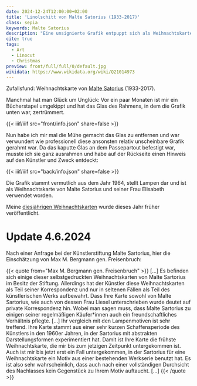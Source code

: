 ```yaml
---
date: 2024-12-24T12:00:00+02:00
title: 'Linolschitt von Malte Satorius (1933-2017)'
class: sepia
keywords: Malte Satorius
description: "Eine unsignierte Grafik entpuppt sich als Weihnachtskarte von Malte Satorius"
cite: true
tags:
  - Art
  - Linocut
  - Christmas
preview: front/full/full/0/default.jpg
wikidata: https://www.wikidata.org/wiki/Q21014973
---
```


Zufallsfund: Weihnachtskarte von [Malte Satorius](https://de.wikipedia.org/wiki/Malte_Sartorius) (1933-2017).
<!--more-->

Manchmal hat man Glück um Unglück: Vor ein paar Monaten ist mir ein Bücherstapel umgekippt und hat das Glas des Rahmens, in dem die Grafik unten war, zertrümmert.

{{< iiif/iiif src="front/info.json" share=false >}}

Nun habe ich mir mal die Mühe gemacht das Glas zu entfernen und war verwundert wie professionell diese ansonsten relativ unscheinbare Grafik gerahmt war. Da das kaputte Glas an dem Passepartout befestigt war, musste ich sie ganz ausrahmen und habe auf der Rückseite einen Hinweis auf den Künstler und Zweck entdeckt:

{{< iiif/iiif src="back/info.json" share=false >}}

Die Grafik stammt vermutlich aus dem Jahr 1964, stellt Lampen dar und ist als Weihnachtskarte von Malte Satorius und seiner Frau Elisabeth verwendet worden.

Meine [diesjährigen Weihnachtskarten](/post/christmas-2024/) wurde dieses Jahr früher veröffentlicht.

# Update 4.6.2024

Nach einer Anfrage bei der Künstlerstiftung Malte Sartorius, hier die Einschätzung von Max M. Bergmann gen. Freisenbruch:

{{< quote from="Max M. Bergmann gen. Freisenbruch" >}}
[...]
Es befinden sich einige dieser selbstgedruckten Weihnachtskarten von Malte Sartorius im Besitz der Stiftung. Allerdings hat der Künstler diese Weihnachtskarten als Teil seiner Korrespondenz und nur in seltenen Fällen als Teil des künstlerischen Werks aufbewahrt. Dass Ihre Karte sowohl von Malte Sartorius, wie auch von dessen Frau Liesel unterschrieben wurde deutet auf private Korrespondenz hin. Wobei man sagen muss, dass Malte Sartorius zu einigen seiner regelmäßigen Käufer*innen auch ein freundschaftliches Verhältnis pflegte.
[...]
Ihr vergleich mit den Lampenmotiven ist sehr treffend. Ihre Karte stammt aus einer sehr kurzen Schaffensperiode des Künstlers in den 1960er Jahren, in der Sartorius mit abstrakten Darstellungsformen experimentiert hat. Damit ist Ihre Karte die frühste Weihnachtskarte, die mir bis zum jetzigen Zeitpunkt untergekommen ist. Auch ist mir bis jetzt erst ein Fall untergekommen, in der Sartorius für eine Weihnachtskarte ein Motiv aus einer bestehenden Werkserie benutzt hat. Es ist also sehr wahrscheinlich, dass auch nach einer vollständigen Durchsicht des Nachlasses kein Gegenstück zu Ihrem Motiv auftaucht.
[...]
{{< /quote >}}
